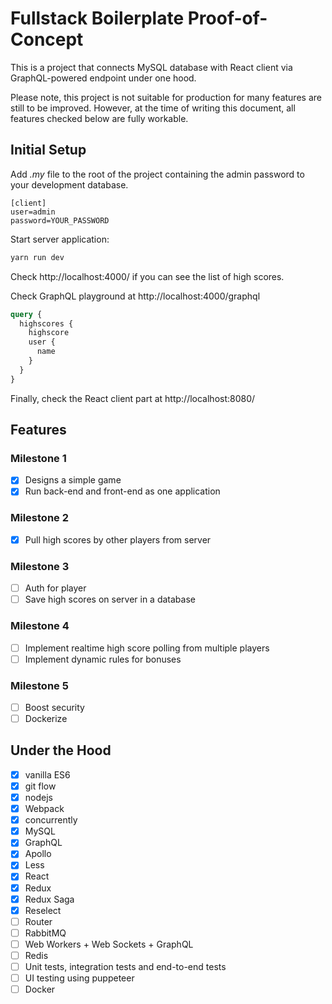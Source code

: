 # Fullstack Boilerplate Proof-of-Concept

This is a project that connects MySQL database with React client via GraphQL-powered endpoint under one hood.

Please note, this project is not suitable for production for many features are still to be improved. However, at the time of writing this document, all features checked below are fully workable.

## Initial Setup

Add _.my_ file to the root of the project containing the admin password to your development database.

```text
[client]
user=admin
password=YOUR_PASSWORD
```

Start server application:

```bash
yarn run dev
```

Check http://localhost:4000/ if you can see the list of high scores.

Check GraphQL playground at http://localhost:4000/graphql

```graphql
query {
  highscores {
    highscore
    user {
      name
    }
  }
}
```

Finally, check the React client part at http://localhost:8080/

## Features

### Milestone 1

- [x] Designs a simple game
- [x] Run back-end and front-end as one application

### Milestone 2

- [x] Pull high scores by other players from server

### Milestone 3

- [ ] Auth for player
- [ ] Save high scores on server in a database

### Milestone 4

- [ ] Implement realtime high score polling from multiple players
- [ ] Implement dynamic rules for bonuses

### Milestone 5

- [ ] Boost security
- [ ] Dockerize

## Under the Hood

- [x] vanilla ES6
- [x] git flow
- [x] nodejs
- [x] Webpack
- [x] concurrently
- [x] MySQL
- [x] GraphQL
- [x] Apollo
- [x] Less
- [x] React
- [x] Redux
- [x] Redux Saga
- [x] Reselect
- [ ] Router
- [ ] RabbitMQ
- [ ] Web Workers + Web Sockets + GraphQL
- [ ] Redis
- [ ] Unit tests, integration tests and end-to-end tests
- [ ] UI testing using puppeteer
- [ ] Docker
